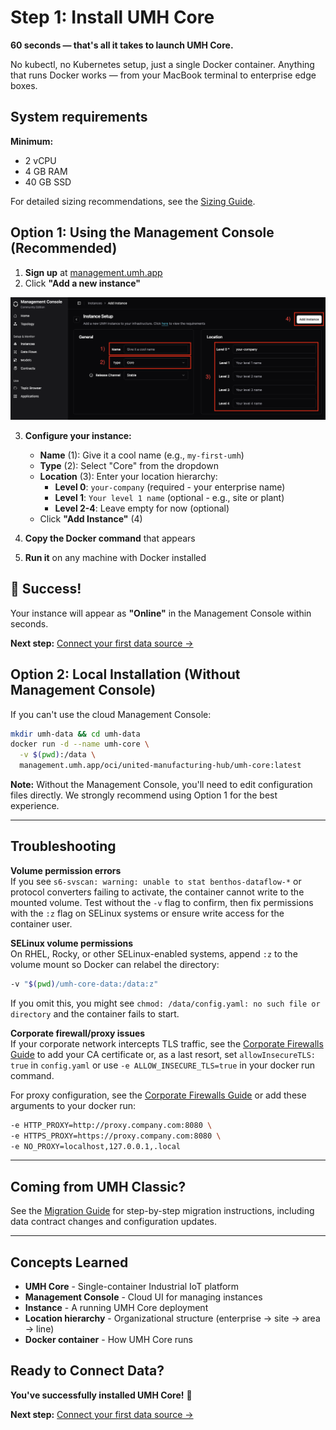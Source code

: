 # Step 1: Install UMH Core

**60 seconds — that's all it takes to launch UMH Core.**

No kubectl, no Kubernetes setup, just a single Docker container. Anything that runs Docker works — from your MacBook terminal to enterprise edge boxes.

## System requirements

**Minimum:**

* 2 vCPU
* 4 GB RAM
* 40 GB SSD

For detailed sizing recommendations, see the [Sizing Guide](../production/sizing-guide.md).

## Option 1: Using the Management Console (Recommended)

1. **Sign up** at [management.umh.app](https://management.umh.app)
2. Click **"Add a new instance"**

![Instance setup screen](images/instance-setup.png)

3. **Configure your instance:**
   - **Name** (1): Give it a cool name (e.g., `my-first-umh`)
   - **Type** (2): Select "Core" from the dropdown
   - **Location** (3): Enter your location hierarchy:
     - **Level 0**: `your-company` (required - your enterprise name)
     - **Level 1**: `Your level 1 name` (optional - e.g., site or plant)
     - **Level 2-4**: Leave empty for now (optional)
   - Click **"Add Instance"** (4)

4. **Copy the Docker command** that appears
5. **Run it** on any machine with Docker installed

## 🎉 Success!

Your instance will appear as **"Online"** in the Management Console within seconds.

**Next step:** [Connect your first data source →](1-connect-data.md)

## Option 2: Local Installation (Without Management Console)

If you can't use the cloud Management Console:

```bash
mkdir umh-data && cd umh-data
docker run -d --name umh-core \
  -v $(pwd):/data \
  management.umh.app/oci/united-manufacturing-hub/umh-core:latest
```

**Note:** Without the Management Console, you'll need to edit configuration files directly. We strongly recommend using Option 1 for the best experience.

---

## Troubleshooting

**Volume permission errors**  
If you see `s6-svscan: warning: unable to stat benthos-dataflow-*` or protocol converters failing to activate, the container cannot write to the mounted volume. Test without the `-v` flag to confirm, then fix permissions with the `:z` flag on SELinux systems or ensure write access for the container user.

**SELinux volume permissions**  
On RHEL, Rocky, or other SELinux-enabled systems, append `:z` to the volume mount so Docker can relabel the directory:

```bash
-v "$(pwd)/umh-core-data:/data:z"
```

If you omit this, you might see `chmod: /data/config.yaml: no such file or directory` and the container fails to start.

**Corporate firewall/proxy issues**  
If your corporate network intercepts TLS traffic, see the [Corporate Firewalls Guide](../production/corporate-firewalls.md) to add your CA certificate or, as a last resort, set `allowInsecureTLS: true` in `config.yaml` or use `-e ALLOW_INSECURE_TLS=true` in your docker run command.

For proxy configuration, see the [Corporate Firewalls Guide](../production/corporate-firewalls.md) or add these arguments to your docker run:

```bash
-e HTTP_PROXY=http://proxy.company.com:8080 \
-e HTTPS_PROXY=https://proxy.company.com:8080 \
-e NO_PROXY=localhost,127.0.0.1,.local
```

---

## Coming from UMH Classic?

See the [Migration Guide](../production/migration-from-classic.md) for step-by-step migration instructions, including data contract changes and configuration updates.

---

## Concepts Learned

- **UMH Core** - Single-container Industrial IoT platform
- **Management Console** - Cloud UI for managing instances
- **Instance** - A running UMH Core deployment
- **Location hierarchy** - Organizational structure (enterprise → site → area → line)
- **Docker container** - How UMH Core runs

## Ready to Connect Data?

**You've successfully installed UMH Core!** 🚀

**Next step:** [Connect your first data source →](1-connect-data.md)
